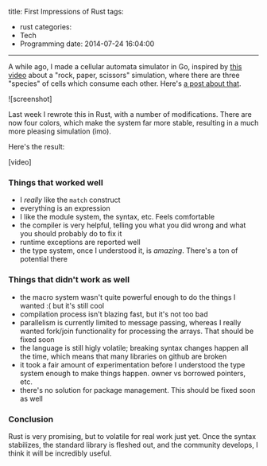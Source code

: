 title: First Impressions of Rust
tags:
  - rust
categories:
  - Tech
  - Programming
date: 2014-07-24 16:04:00
---
A while ago, I made a cellular automata simulator in Go, inspired by [this video](https://www.youtube.com/watch?v=M4cV0nCIZoc) about a "rock, paper, scissors" simulation, where there are three "species" of cells which consume each other. Here's [a post about that]().

![screenshot]

Last week I rewrote this in Rust, with a number of modifications. There are now four colors, which make the system far more stable, resulting in a much more pleasing simulation (imo).

Here's the result:

[video]

### Things that worked well

- I *really* like the `match` construct
- everything is an expression
- I like the module system, the syntax, etc. Feels comfortable
- the compiler is very helpful, telling you what you did wrong and what you should probably do to fix it
- runtime exceptions are reported well
- the type system, once I understood it, is *amazing*. There's a ton of potential there

### Things that didn't work as well
- the macro system wasn't quite powerful enough to do the things I wanted :( but it's still cool
- compilation process isn't blazing fast, but it's not too bad
- parallelism is currently limited to message passing, whereas I really wanted fork/join functionality for processing the arrays. That should be fixed soon
- the language is still higly volatile; breaking syntax changes happen all the time, which means that many libraries on github are broken
- it took a fair amount of experimentation before I understood the type system enough to make things happen. owner vs borrowed pointers, etc.
- there's no solution for package management. This should be fixed soon as well

### Conclusion
Rust is very promising, but to volatile for real work just yet. Once the syntax stabilizes, the standard library is fleshed out, and the community develops, I think it will be incredibly useful.
